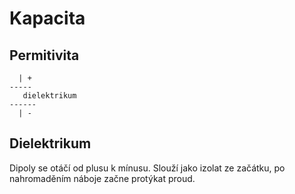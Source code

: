 # Kapacita
## Permitivita
```
  | +
-----
   dielektrikum
------
  | -
```

## Dielektrikum
Dipoly se otáčí od plusu k mínusu.
Slouží jako izolat ze začátku, po nahromaděním náboje začne protýkat proud.


